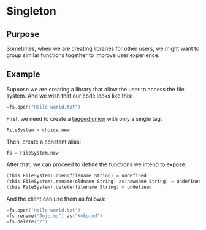 # Singleton

## Purpose

Sometimes, when we are creating libraries for other users, we might want to group similar functions together to improve user experience.

## Example

Suppose we are creating a library that allow the user to access the file system. And we wish that our code looks like this:

```c
=fs.open("Hello world.txt")
```

First, we need to create a [tagged union](https://github.com/KeliLanguage/doc/tree/ca3560b83f8cf54d525372371bc36c4050690398/features-1/tagged-unions.md) with only a single tag:

```c
FileSystem = choice.new
```

Then, create a constant alias:

```c
fs = FileSystem.new
```

After that, we can proceed to define the functions we intend to expose:

```c
(this FileSystem).open(filename String) = undefined
(this FileSystem).rename(oldname String) as(newname String) = undefined
(this FileSystem).delete(filename String) = undefined
```

And the client can use them as follows:

```c
=fs.open("Hello world.txt")
=fs.rename("Jojo.md") as("Koko.md")
=fs.delete("/")
```

